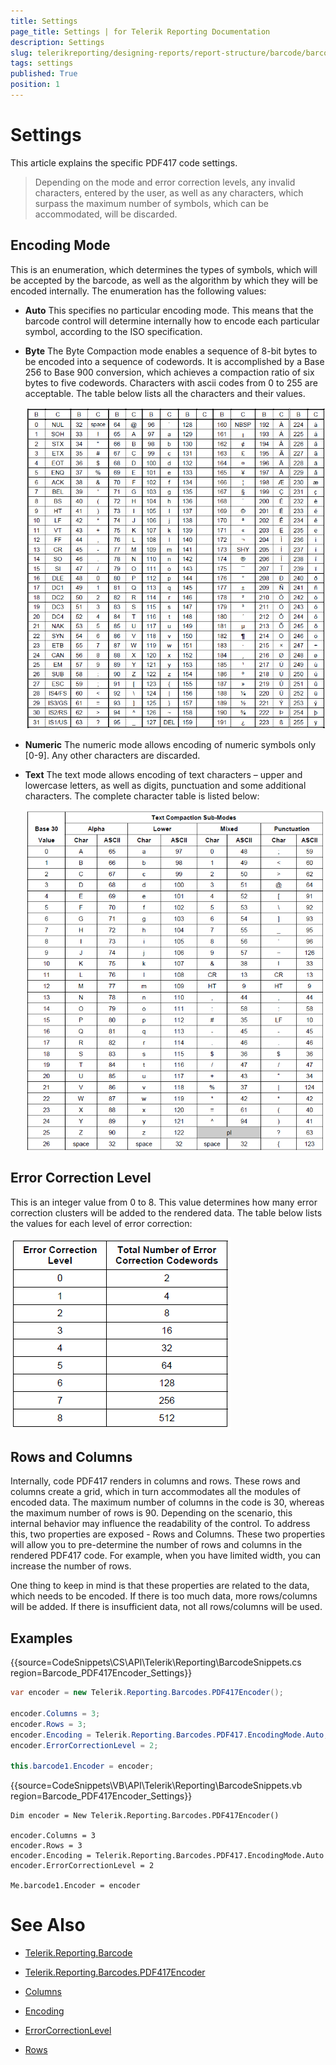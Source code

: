 ```yaml
---
title: Settings
page_title: Settings | for Telerik Reporting Documentation
description: Settings
slug: telerikreporting/designing-reports/report-structure/barcode/barcode-types/2d-barcodes/pdf417/settings
tags: settings
published: True
position: 1
---
```


# Settings



This article explains the specific PDF417 code settings.

> Depending on the mode and error correction levels, any invalid characters, entered by the user, as well            as any characters, which surpass the maximum number of symbols, which can be accommodated, will be discarded. 


## Encoding Mode

This is an enumeration, which determines the types of symbols, which will be accepted by the barcode, as well as                 the algorithm by which they will be encoded internally. The enumeration has the following values:             

* __Auto__ This specifies no particular encoding mode. This means that the barcode control will determine                      internally how to encode each particular symbol, according to the ISO specification.                   

* __Byte__ The Byte Compaction mode enables a sequence of 8-bit bytes to be encoded into a sequence of codewords.                          It is accomplished by a Base 256 to Base 900 conversion, which achieves a compaction ratio of six bytes to five codewords.                          Characters with ascii codes from 0 to 255 are acceptable. The table below lists all the characters and their values.                       

  ![barcode-pdf 417-table 1-byte](images/Barcodes/barcode-pdf417-table1-byte.png)

* __Numeric__ The numeric mode allows encoding of numeric symbols only [0-9]. Any other characters are discarded.                      

* __Text__ The text mode allows encoding of text characters – upper and lowercase letters, as well as digits,                          punctuation and some additional characters. The complete character table is listed below:                       

  ![barcode-pdf 417-table 2-text](images/Barcodes/barcode-pdf417-table2-text.png)

## Error Correction Level

This is an integer value from 0 to 8. This value determines how many error correction clusters will be              added to the rendered data. The table below lists the values for each level of error correction:              

  ![barcode-pdf 417-table 3-error-correction](images/Barcodes/barcode-pdf417-table3-error-correction.png)

## Rows and Columns

Internally, code PDF417 renders in columns and rows. These rows and columns create a grid, which in turn accommodates               all the modules of encoded data. The maximum number of columns in the code is 30, whereas the maximum number of rows is 90.              Depending on the scenario, this internal behavior may influence the readability of the control. To address this, two properties               are exposed - Rows and Columns. These two properties will allow you to pre-determine the number of rows and columns in               the rendered PDF417 code. For example, when you have limited width, you can increase the number of rows.            

One thing to keep in mind is that these properties are related to the data, which needs to be encoded.               If there is too much data, more rows/columns will be added. If there is insufficient data, not all rows/columns will be used.           

## Examples

{{source=CodeSnippets\CS\API\Telerik\Reporting\BarcodeSnippets.cs region=Barcode_PDF417Encoder_Settings}}
````cs
var encoder = new Telerik.Reporting.Barcodes.PDF417Encoder();

encoder.Columns = 3;
encoder.Rows = 3;
encoder.Encoding = Telerik.Reporting.Barcodes.PDF417.EncodingMode.Auto;
encoder.ErrorCorrectionLevel = 2;

this.barcode1.Encoder = encoder;
````
{{source=CodeSnippets\VB\API\Telerik\Reporting\BarcodeSnippets.vb region=Barcode_PDF417Encoder_Settings}}
````vbnet
Dim encoder = New Telerik.Reporting.Barcodes.PDF417Encoder()

encoder.Columns = 3
encoder.Rows = 3
encoder.Encoding = Telerik.Reporting.Barcodes.PDF417.EncodingMode.Auto
encoder.ErrorCorrectionLevel = 2

Me.barcode1.Encoder = encoder
````


# See Also
 

* [Telerik.Reporting.Barcode](/reporting/api/Telerik.Reporting.Barcode)  

* [Telerik.Reporting.Barcodes.PDF417Encoder](/reporting/api/Telerik.Reporting.Barcodes.PDF417Encoder)  

* [Columns](/reporting/api/Telerik.Reporting.Barcodes.PDF417Encoder#Telerik_Reporting_Barcodes_PDF417Encoder_Columns)  

* [Encoding](/reporting/api/Telerik.Reporting.Barcodes.PDF417Encoder#Telerik_Reporting_Barcodes_PDF417Encoder_Encoding)  

* [ErrorCorrectionLevel](/reporting/api/Telerik.Reporting.Barcodes.PDF417Encoder#Telerik_Reporting_Barcodes_PDF417Encoder_ErrorCorrectionLevel)  

* [Rows](/reporting/api/Telerik.Reporting.Barcodes.PDF417Encoder#Telerik_Reporting_Barcodes_PDF417Encoder_Rows)

